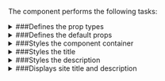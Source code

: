 The component performs the following tasks:

<details>
	<summary>###Defines the prop types

</summary>
</details>

<details>
	<summary>###Defines the default props

</summary>
</details>

<details>
	<summary>###Styles the component container

</summary>
</details>

<details>
	<summary>###Styles the title

</summary>
</details>

<details>
	<summary>###Styles the description

</summary>
</details>

<details>
	<summary>###Displays site title and description

</summary>
</details>

